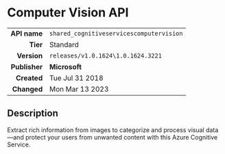 # Computer Vision API
| | |
|-:|-|
|**API name**|`shared_cognitiveservicescomputervision`|
|**Tier**|Standard|
|**Version**|`releases/v1.0.1624\1.0.1624.3221`|
|**Publisher**|**Microsoft**|
|**Created**|Tue Jul 31 2018|
|**Changed**|Mon Mar 13 2023|

## Description
Extract rich information from images to categorize and process visual data—and protect your users from unwanted content with this Azure Cognitive Service.
